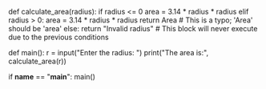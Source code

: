 def calculate_area(radius):
    if radius <= 0
        area = 3.14 * radius * radius
    elif radius > 0:
        area = 3.14 * radius * radius
        return Area  # This is a typo; 'Area' should be 'area'
    else:
        return "Invalid radius"  # This block will never execute due to the previous conditions

def main():
    r = input("Enter the radius: ")
    print("The area is:", calculate_area(r))

if __name__ == "__main__":
    main()
